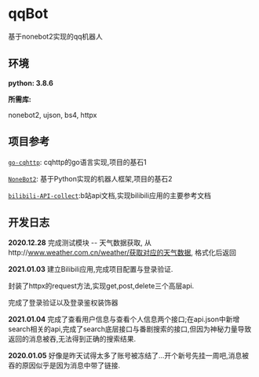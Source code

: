 # qqBot
基于nonebot2实现的qq机器人

## 环境

**python: 3.8.6**

**所需库:**

nonebot2, ujson, bs4, httpx

## 项目参考

[`go-cqhttp`](https://github.com/Mrs4s/go-cqhttp): cqhttp的go语言实现,项目的基石1

[`NoneBot2`](https://github.com/nonebot/nonebot2): 基于Python实现的机器人框架,项目的基石2

[`bilibili-API-collect`](https://github.com/SocialSisterYi/bilibili-API-collect):b站api文档,实现bilibili应用的主要参考文档

## 开发日志

**2020.12.28** 完成测试模块 -- 天气数据获取, 从http://www.weather.com.cn/weather/获取对应的天气数据, 格式化后返回

**2021.01.03** 建立Bilibili应用,完成项目配置与登录验证.

封装了httpx的request方法,实现get,post,delete三个高层api.

完成了登录验证以及登录鉴权装饰器

**2021.01.04** 完成了查看用户信息与查看个人信息两个接口;在api.json中新增search相关的api,完成了search底层接口与番剧搜索的接口,但因为神秘力量导致返回的消息被吞,无法得到正确的搜索结果.

**2020.01.05** 好像是昨天试得太多了账号被冻结了...开个新号先挂一周吧,消息被吞的原因似乎是因为消息中带了链接.
